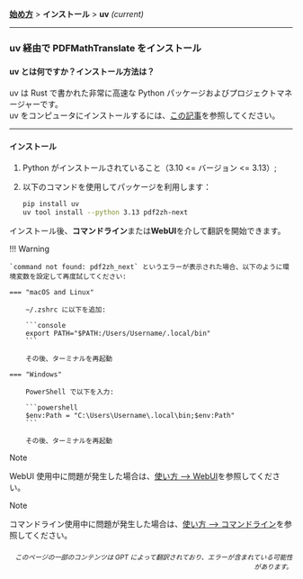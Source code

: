 [**始め方**](./始め方.md) > **インストール** > **uv** _(current)_

---

### uv 経由で PDFMathTranslate をインストール

#### uv とは何ですか？インストール方法は？

uv は Rust で書かれた非常に高速な Python パッケージおよびプロジェクトマネージャーです。
<br>
uv をコンピュータにインストールするには、[この記事](https://docs.astral.sh/uv/getting-started/installation/)を参照してください。

---

#### インストール

1. Python がインストールされていること（3.10 <= バージョン <= 3.13）;

2. 以下のコマンドを使用してパッケージを利用します：

    ```bash
    pip install uv
    uv tool install --python 3.13 pdf2zh-next
    ```

インストール後、**コマンドライン**または**WebUI**を介して翻訳を開始できます。

!!! Warning

    `command not found: pdf2zh_next` というエラーが表示された場合、以下のように環境変数を設定して再度試してください:

    === "macOS and Linux"

        ~/.zshrc に以下を追加:

        ```console
        export PATH="$PATH:/Users/Username/.local/bin"
        ```

        その後、ターミナルを再起動

    === "Windows"

        PowerShell で以下を入力:

        ```powershell
        $env:Path = "C:\Users\Username\.local\bin;$env:Path"
        ```

        その後、ターミナルを再起動

> [!NOTE]
> WebUI 使用中に問題が発生した場合は、[使い方 --> WebUI](./USAGE_webui.md)を参照してください。

> [!NOTE]
> コマンドライン使用中に問題が発生した場合は、[使い方 --> コマンドライン](./USAGE_commandline.md)を参照してください。

<div align="right"> 
<h6><small>このページの一部のコンテンツは GPT によって翻訳されており、エラーが含まれている可能性があります。</small></h6>